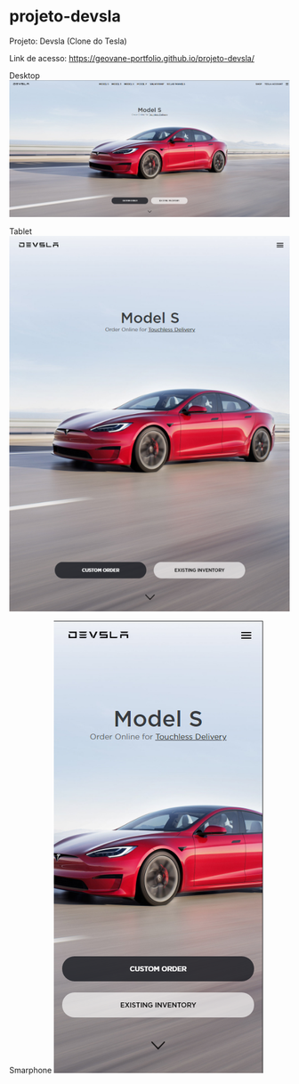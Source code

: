 # projeto-devsla
  Projeto: Devsla (Clone do Tesla)


  Link de acesso: https://geovane-portfolio.github.io/projeto-devsla/

  Desktop
  <img src="assets/images/Screenshot_1.png"/>

  Tablet
  <img src="assets/images/Screenshot_2.png"/>

  Smarphone
  <img src="assets/images/Screenshot_3.png"/>
